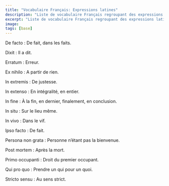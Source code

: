 ```yaml
---
title: "Vocabulaire Français: Expressions latines"
description: "Liste de vocabulaire Français regroupant des expressions latines relativement courantes."
excerpt: "Liste de vocabulaire Français regroupant des expressions latines relativement courantes."
image:
tags: [base]
---
```


De facto
: De fait, dans les faits.

Dixit
: Il a dit.

Erratum
: Erreur.

Ex nihilo
: A partir de rien.

In extremis
: De justesse.

In extenso
: En intégralité, en entier.

In fine
: À la fin, en dernier, finalement, en conclusion.

In situ
: Sur le lieu même.

In vivo
: Dans le vif.

Ipso facto
: De fait.

Persona non grata
: Personne n’étant pas la bienvenue.

Post mortem
: Après la mort.

Primo occupanti
: Droit du premier occupant.

Qui pro quo
: Prendre un qui pour un quoi.

Stricto sensu
: Au sens strict.
